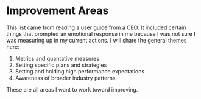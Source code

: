 # Improvement Areas

This list came from reading a user guide from a CEO. It included certain things that prompted an emotional response in me because I was not sure I was measuring up in my current actions. I will share the general themes here:

1. Metrics and quantative measures
2. Setting specific plans and strategies
3. Setting and holding high performance expectations
4. Awareness of broader industry patterns

These are all areas I want to work toward improving.
